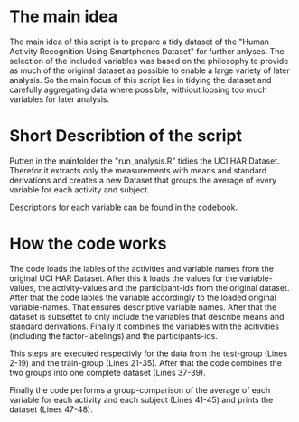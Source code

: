 The main idea
=============

The main idea of this script is to prepare a tidy dataset of the "Human
Activity Recognition Using Smartphones Dataset" for further anlyses. The
selection of the included variables was based on the philosophy to
provide as much of the original dataset as possible to enable a large
variety of later analysis. So the main focus of this script lies in
tidying the dataset and carefully aggregating data where possible,
withiout loosing too much variables for later analysis.

Short Describtion of the script
===============================

Putten in the mainfolder the "run\_analysis.R" tidies the UCI HAR
Dataset. Therefor it extracts only the measurements with means and
standard derivations and creates a new Dataset that groups the average
of every variable for each activity and subject.

Descriptions for each variable can be found in the codebook.

How the code works
==================

The code loads the lables of the activities and variable names from the
original UCI HAR Dataset. After this it loads the values for the
variable-values, the activity-values and the participant-ids from the
original dataset. After that the code lables the variable accordingly to
the loaded original variable-names. That ensures descriptive variable
names. After that the dataset is subsettet to only include the variables
that describe means and standard derivations. Finally it combines the
variables with the acitivities (including the factor-labelings) and the
participants-ids.

This steps are executed respectivly for the data from the test-group
(Lines 2-19) and the train-group (Lines 21-35). After that the code
combines the two groups into one complete dataset (Lines 37-39).

Finally the code performs a group-comparison of the average of each
variable for each activity and each subject (Lines 41-45) and prints the
dataset (Lines 47-48).
